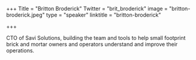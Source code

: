 +++
Title = "Britton Broderick"
Twitter = "brit_broderick"
image = "britton-broderick.jpeg"
type = "speaker"
linktitle = "britton-broderick"

+++

CTO of Savi Solutions, building the team and tools to help small footprint brick and mortar owners and operators understand and improve their operations.
